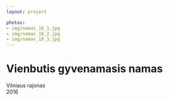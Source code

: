 ```yaml
---
layout: project

photos:
- img/namas_18_1.jpg
- img/namas_18_2.jpg
- img/namas_18_3.jpg
---
```

<h1>Vienbutis gyvenamasis namas</h1>
<p>Vilniaus rajonas<br/>2016</p>